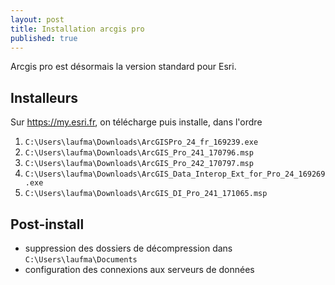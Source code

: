 ```yaml
---
layout: post
title: Installation arcgis pro
published: true
---
```


Arcgis pro est désormais la version standard pour Esri.

## Installeurs

Sur https://my.esri.fr, on télécharge puis installe, dans l'ordre
1. `C:\Users\laufma\Downloads\ArcGISPro_24_fr_169239.exe`
2. `C:\Users\laufma\Downloads\ArcGIS_Pro_241_170796.msp`
3. `C:\Users\laufma\Downloads\ArcGIS_Pro_242_170797.msp`
4. `C:\Users\laufma\Downloads\ArcGIS_Data_Interop_Ext_for_Pro_24_169269.exe`
5. `C:\Users\laufma\Downloads\ArcGIS_DI_Pro_241_171065.msp`

## Post-install

* suppression des dossiers de décompression dans `C:\Users\laufma\Documents`
* configuration des connexions aux serveurs de données
